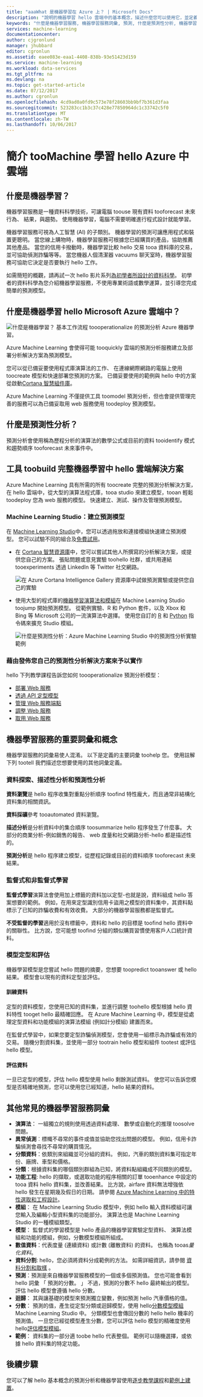 ```yaml
---
title: "aaaWhat 是機器學習在 Azure 上？ | Microsoft Docs"
description: "說明的機器學習 hello 雲端中的基本概念，描述什麼您可以使用它，並定義機器學習術語。"
keywords: "什麼是機器學習服務, 機器學習服務詞彙, 預測, 什麼是預測性分析, 機器學習服務術語"
services: machine-learning
documentationcenter: 
author: cjgronlund
manager: jhubbard
editor: cgronlun
ms.assetid: eaee083e-eaa1-4408-838b-93e51423d159
ms.service: machine-learning
ms.workload: data-services
ms.tgt_pltfrm: na
ms.devlang: na
ms.topic: get-started-article
ms.date: 07/12/2017
ms.author: cgronlun
ms.openlocfilehash: 4cd9ad0a0fd9c573e78f28603bb9bf7b361d3faa
ms.sourcegitcommit: 523283cc1b3c37c428e77850964dc1c33742c5f0
ms.translationtype: MT
ms.contentlocale: zh-TW
ms.lasthandoff: 10/06/2017
---
```

# <a name="introduction-toomachine-learning-in-hello-azure-cloud"></a>簡介 tooMachine 學習 hello Azure 中雲端

## <a name="what-is-machine-learning"></a>什麼是機器學習？
機器學習服務是一種資料科學技術，可讓電腦 toouse 現有資料 tooforecast 未來行為、 結果，與趨勢。 使用機器學習，電腦不需要明確進行程式設計就能學習。 

機器學習服務可視為人工智慧 (AI) 的子類別。 機器學習的預測可讓應用程式和裝置更聰明。 當您線上購物時，機器學習服務可根據您已經購買的產品，協助推薦其他產品。 當您的信用卡撥動時，機器學習比較 hello 交易 tooa 資料庫的交易，並可協助偵測詐騙等等。 當您機器人個清潔器 vacuums 聊天室時，機器學習服務可協助它決定是否要執行 hello 工作。

如需簡短的概觀，請再試一次 hello 影片系列[為初學者所設計的資料科學](machine-learning-data-science-for-beginners-the-5-questions-data-science-answers.md)。 初學者的資料科學為您介紹機器學習服務，不使用專業術語或數學運算，並引導您完成簡單的預測模型。

## <a name="what-is-machine-learning-in-hello-microsoft-azure-cloud"></a>什麼是機器學習 hello Microsoft Azure 雲端中？

![什麼是機器學習？ 基本工作流程 toooperationalize 的預測分析 Azure 機器學習。](./media/machine-learning-what-is-machine-learning/machine-learning-service-parts-and-workflow.png)

Azure Machine Learning 會使得可能 tooquickly 雲端的預測分析服務建立及部署分析解決方案為預測模型。

您可以從已備妥要使用程式庫演算法的工作、 在連線網際網路的電腦上使用 toocreate 模型和快速部署您預測的方案。 已備妥要使用的範例與 hello 中的方案從啟動[Cortana 智慧組件庫](https://gallery.cortanaintelligence.com/)。

Azure Machine Learning 不僅提供工具 toomodel 預測分析，但也會提供管理完善的服務可以為已備妥取用 web 服務使用 toodeploy 預測模型。

## <a name="what-is-predictive-analytics"></a>什麼是預測性分析？
預測分析會使用稱為歷程分析的演算法的數學公式或目前的資料 tooidentify 模式和趨勢順序 tooforecast 未來事件中。

## <a name="tools-toobuild-complete-machine-learning-solutions-in-hello-cloud"></a>工具 toobuild 完整機器學習中 hello 雲端解決方案
Azure Machine Learning 具有所需的所有 toocreate 完整的預測分析解決方案，在 hello 雲端中，從大型的演算法程式庫，tooa studio 來建立模型，tooan 輕鬆 toodeploy 您為 web 服務的模型。 快速建立、測試、操作及管理預測模型。

### <a name="machine-learning-studio-create-predictive-models"></a>Machine Learning Studio：建立預測模型
在 [Machine Learning Studio](machine-learning-what-is-ml-studio.md)中，您可以透過拖放和連接模組快速建立預測模型。 您可以試驗不同的組合及[免費試用](https://studio.azureml.net/?selectAccess=true&o=2)。

* 在 [Cortana 智慧資源庫](machine-learning-gallery-how-to-use-contribute-publish.md)中，您可以嘗試其他人所撰寫的分析解決方案，或提供您自己的方案。 張貼問題或意見實驗 toohello 社群，或共用連結 tooexperiments 透過 LinkedIn 等 Twitter 社交網路。

  ![在 Azure Cortana Intelligence Gallery 資源庫中試做預測實驗或提供您自己的實驗](./media/machine-learning-what-is-machine-learning/machine-learning-cortana-intelligence-gallery.png)
* 使用大型的程式庫的[機器學習演算法和模組](https://msdn.microsoft.com/library/azure/f5c746fd-dcea-4929-ba50-2a79c4c067d7)在 Machine Learning Studio toojump 開始預測模型。 從範例實驗、R 和 Python 套件，以及 Xbox 和 Bing 等 Microsoft 公司的一流演算法中選擇。 使用您自訂的 [R](machine-learning-extend-your-experiment-with-r.md) 和 [Python](machine-learning-execute-python-scripts.md) 指令碼來擴充 Studio 模組。

  ![什麼是預測性分析：Azure Machine Learning Studio 中的預測性分析實驗範例](./media/machine-learning-what-is-machine-learning/azure-machine-learning-studio-predictive-score-experiment.png)

### <a name="operationalize-predictive-analytics-solutions-by-publishing-your-own"></a>藉由發佈您自己的預測性分析解決方案來予以實作
hello 下列教學課程告訴您如何 toooperationalize 預測分析模型：

 * [部署 Web 服務](machine-learning-publish-a-machine-learning-web-service.md)
 * [透過 API 定型模型](machine-learning-retrain-models-programmatically.md)
 * [管理 Web 服務端點](machine-learning-create-endpoint.md)
 * [調整 Web 服務](machine-learning-scaling-webservice.md)
 * [取用 Web 服務](machine-learning-consume-web-services.md)

## <a name="key-machine-learning-terms-and-concepts"></a>機器學習服務的重要詞彙和概念
機器學習服務的詞彙易使人混淆。 以下是定義的主要詞彙 toohelp 您。 使用註解下列 tootell 我們描述您想要使用的其他詞彙定義。

### <a name="data-exploration-descriptive-analytics-and-predictive-analytics"></a>資料探索、描述性分析和預測性分析

**資料瀏覽**是 hello 程序收集對重點分析順序 toofind 特性龐大，而且通常非結構化資料集的相關資訊。

**資料採礦**參考 tooautomated 資料瀏覽。

**描述分析**是分析資料中的集合順序 toosummarize hello 程序發生了什麼事。 大部分的商業分析-例如銷售的報告、 web 度量和社交網路分析-hello 都是描述性的。

**預測分析**是 hello 程序建立模型，從歷程記錄或目前的資料順序 tooforecast 未來結果。

### <a name="supervised-and-unsupervised-learning"></a>監督式和非監督式學習
 **監督式學習**演算法會使用加上標籤的資料加以定型-也就是說，資料組成 hello 答案想要的範例。 例如，在用來定型識別信用卡盜用之模型的資料集中，其資料點標示了已知的詐騙收費和有效收費。 大部分的機器學習服務都是監督式。

 **不受監督的學習**適用於沒有標籤中，資料和 hello 的目標是 toofind hello 資料中的關聯性。 比方說，您可能想 toofind 分組的類似購買習慣使用客戶人口統計資料。

### <a name="model-training-and-evaluation"></a>模型定型和評估
機器學習模型是您嘗試 hello 問題的摘要，您想要 toopredict tooanswer 或 hello 結果。 模型會以現有的資料定型並評估。

#### <a name="training-data"></a>訓練資料
定型的資料模型，您使用已知的資料集，並進行調整 toohello 模型根據 hello 資料特性 tooget hello 最精確回應。 在 Azure Machine Learning 中，模型是從處理定型資料和功能模組的演算法模組 (例如計分模組) 建置而來。

在監督式學習中，如果您要定型詐騙偵測模型，您會使用一組標示為詐騙或有效的交易。 隨機分割資料集，並使用一部分 tootrain hello 模型和組件 tootest 或評估 hello 模型。

#### <a name="evaluation-data"></a>評估資料
一旦已定型的模型，評估 hello 模型使用 hello 剩餘測試資料。 使您可以告訴您模型是否精確地預測，您可以使用您已經知道，hello 結果的資料。

## <a name="other-common-machine-learning-terms"></a>其他常見的機器學習服務詞彙
* **演算法**： 一組獨立的規則使用透過資料處理、 數學或自動化的推理 toosolve 問題。
* **異常偵測**︰標幟不尋常的事件或值並協助您找出問題的模型。 例如，信用卡詐騙偵測會尋找不尋常的購買情況。
* **分類資料**：依類別來組織並可分組的資料。 例如，汽車的類別資料集可指定年份、廠牌、車型和價格。
* **分類**：根據資料集的哪個類別群組為已知，將資料點組織成不同類別的模型。
* **功能工程**: hello 的擷取，或選取功能的程序相關的訂單 tooenhance 中設定的 tooa 資料 hello 資料集，並改善結果。 比方說，airfare 資料無法增強依 hello 發生在星期幾及假日的日期。 請參閱 [Azure Machine Learning 中的特性選取和工程設計](machine-learning-feature-selection-and-engineering.md)。
* **模組**： 在 Machine Learning Studio 模型中，例如 hello 輸入資料模組可讓您輸入及編輯小型資料集的功能部分。 演算法也是 Machine Learning Studio 的一種模組類型。
* **模型**： 監督式的學習模型是 hello 產品的機器學習實驗定型資料、 演算法模組和功能的模組，例如，分數模型模組所組成。
* **數值資料**：代表度量 (連續資料) 或計數 (離散資料) 的資料。 也稱為 tooas*量化資料*。
* **資料分割**: hello，您必須將資料分成範例的方法。 如需詳細資訊，請參閱 [資料分割和取樣](https://msdn.microsoft.com/library/azure/dn905960.aspx) 。
* **預測**：預測是來自機器學習服務模型的一個或多個預測值。 您也可能會看到 hello 詞彙 「 預測的分數。 」 不過，預測的分數不 hello 最終輸出的模型。 評估 hello 模型會遵循 hello 分數。
* **迴歸**： 其與讓基礎的模型來預測獨立變數，例如預測 hello 汽車價格的值。
* **分數**： 預測的值，產生從定型分類或迴歸模型，使用 hello[分數模型模組](https://msdn.microsoft.com/library/azure/dn905995.aspx)Machine Learning Studio 中。 分類模型也會傳回分數的 hello hello 機率的預測值。 一旦您已經從模型產生分數，您可以評估 hello 模型的精確度使用 hello[評估模型模組](https://msdn.microsoft.com/library/azure/dn905915.aspx)。
* **範例**： 資料集的一部分適 toobe hello 代表整個。 範例可以隨機選擇，或依據 hello 資料集的特定功能。

## <a name="next-steps"></a>後續步驟
您可以了解 hello 基本概念的預測分析和機器學習使用[逐步教學課程](machine-learning-create-experiment.md)和[範例上建置](machine-learning-sample-experiments.md)。  

<!-- Module References -->
[learning-with-counts]: https://msdn.microsoft.com/library/azure/81c457af-f5c0-4b2d-922c-fdef2274413c/
